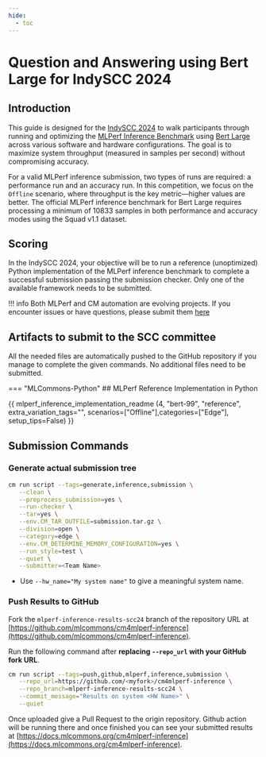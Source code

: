 ```yaml
---
hide:
  - toc
---
```


# Question and Answering using Bert Large for IndySCC 2024

## Introduction

This guide is designed for the [IndySCC 2024](https://sc24.supercomputing.org/students/indyscc/) to walk participants through running and optimizing the [MLPerf Inference Benchmark](https://arxiv.org/abs/1911.02549) using [Bert Large](https://github.com/mlcommons/inference/tree/master/language/bert#supported-models) across various software and hardware configurations. The goal is to maximize system throughput (measured in samples per second) without compromising accuracy.

For a valid MLPerf inference submission, two types of runs are required: a performance run and an accuracy run. In this competition, we focus on the `Offline` scenario, where throughput is the key metric—higher values are better. The official MLPerf inference benchmark for Bert Large requires processing a minimum of 10833 samples in both performance and accuracy modes using the Squad v1.1 dataset.

## Scoring

In the IndySCC 2024, your objective will be to run a reference (unoptimized) Python implementation of the MLPerf inference benchmark to complete a successful submission passing the submission checker. Only one of the available framework needs to be submitted.


!!! info
    Both MLPerf and CM automation are evolving projects.
    If you encounter issues or have questions, please submit them [here](https://github.com/mlcommons/cm4mlops/issues)

## Artifacts to submit to the SCC committee
All the needed files are automatically pushed to the GitHub repository if you manage to complete the given commands. No additional files need to be submitted.


=== "MLCommons-Python"
    ## MLPerf Reference Implementation in Python
    
{{ mlperf_inference_implementation_readme (4, "bert-99", "reference", extra_variation_tags="", scenarios=["Offline"],categories=["Edge"], setup_tips=False) }}


## Submission Commands

### Generate actual submission tree

```bash
cm run script --tags=generate,inference,submission \
   --clean \
   --preprocess_submission=yes \
   --run-checker \
   --tar=yes \
   --env.CM_TAR_OUTFILE=submission.tar.gz \
   --division=open \
   --category=edge \
   --env.CM_DETERMINE_MEMORY_CONFIGURATION=yes \
   --run_style=test \
   --quiet \
   --submitter=<Team Name>
```

* Use `--hw_name="My system name"` to give a meaningful system name.


### Push Results to GitHub

Fork the `mlperf-inference-results-scc24` branch of the repository URL at [https://github.com/mlcommons/cm4mlperf-inference](https://github.com/mlcommons/cm4mlperf-inference).

Run the following command after **replacing `--repo_url` with your GitHub fork URL**.

```bash
cm run script --tags=push,github,mlperf,inference,submission \
   --repo_url=https://github.com/<myfork>/cm4mlperf-inference \
   --repo_branch=mlperf-inference-results-scc24 \
   --commit_message="Results on system <HW Name>" \
   --quiet
```

Once uploaded give a Pull Request to the origin repository. Github action will be running there and once
finished you can see your submitted results at [https://docs.mlcommons.org/cm4mlperf-inference](https://docs.mlcommons.org/cm4mlperf-inference).
